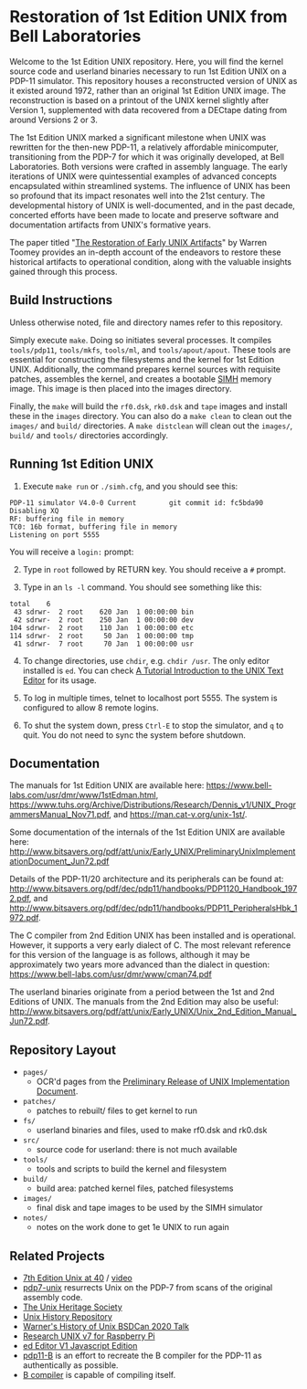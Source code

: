 # Restoration of 1st Edition UNIX from Bell Laboratories

Welcome to the 1st Edition UNIX repository. Here, you will find the kernel
source code and userland binaries necessary to run 1st Edition UNIX on a
PDP-11 simulator. This repository houses a reconstructed version of UNIX as
it existed around 1972, rather than an original 1st Edition UNIX image.
The reconstruction is based on a printout of the UNIX kernel slightly after
Version 1, supplemented with data recovered from a DECtape dating from around
Versions 2 or 3.

The 1st Edition UNIX marked a significant milestone when UNIX was rewritten
for the then-new PDP-11, a relatively affordable minicomputer, transitioning
from the PDP-7 for which it was originally developed, at Bell Laboratories.
Both versions were crafted in assembly language. The early iterations of UNIX
were quintessential examples of advanced concepts encapsulated within
streamlined systems. The influence of UNIX has been so profound that its
impact resonates well into the 21st century. The developmental history of UNIX
is well-documented, and in the past decade, concerted efforts have been made
to locate and preserve software and documentation artifacts from UNIX's
formative years.

The paper titled "[The Restoration of Early UNIX Artifacts](https://www.usenix.org/legacy/event/usenix09/tech/full_papers/toomey/toomey.pdf)"
by Warren Toomey provides an in-depth account of the endeavors to restore
these historical artifacts to operational condition, along with the valuable
insights gained through this process.

## Build Instructions
Unless otherwise noted, file and directory names refer to this repository.

Simply execute `make`. Doing so initiates several processes. It compiles
`tools/pdp11`, `tools/mkfs`, `tools/ml`, and `tools/apout/apout`. These tools
are essential for constructing the filesystems and the kernel for 1st Edition
UNIX. Additionally, the command prepares kernel sources with requisite patches,
assembles the kernel, and creates a bootable [SIMH](http://simh.trailing-edge.com/)
memory image. This image is then placed into the images directory.

Finally, the `make` will build the `rf0.dsk`, `rk0.dsk` and `tape` images and
install these in the `images` directory. You can also do a `make clean` to clean
out the `images/` and `build/` directories. A `make distclean` will clean out the
`images/`, `build/`  and `tools/` directories accordingly.

## Running 1st Edition UNIX
1. Execute `make run` or `./simh.cfg`, and you should see this:

```
PDP-11 simulator V4.0-0 Current        git commit id: fc5bda90
Disabling XQ
RF: buffering file in memory
TC0: 16b format, buffering file in memory
Listening on port 5555
```

   You will receive a `login:` prompt:

2. Type in `root` followed by RETURN key. You should receive a `#` prompt.

3. Type in an `ls -l` command. You should see something like this:

```
total    6
 43 sdrwr-  2 root    620 Jan  1 00:00:00 bin
 42 sdrwr-  2 root    250 Jan  1 00:00:00 dev
104 sdrwr-  2 root    110 Jan  1 00:00:00 etc
114 sdrwr-  2 root     50 Jan  1 00:00:00 tmp
 41 sdrwr-  7 root     70 Jan  1 00:00:00 usr
```

4. To change directories, use `chdir`, e.g. `chdir /usr`. The only editor installed
   is `ed`. You can check [A Tutorial Introduction to the UNIX Text Editor](docs/edtut.pdf) for its usage.

5. To log in multiple times, telnet to localhost port 5555.  The system
   is configured to allow 8 remote logins.

6. To shut the system down, press `Ctrl-E` to stop the simulator, and `q` to quit.
   You do not need to sync the system before shutdown.

## Documentation
The manuals for 1st Edition UNIX are available here:
<https://www.bell-labs.com/usr/dmr/www/1stEdman.html>,
<https://www.tuhs.org/Archive/Distributions/Research/Dennis_v1/UNIX_ProgrammersManual_Nov71.pdf>, and
<https://man.cat-v.org/unix-1st/>.

Some documentation of the internals of the 1st Edition UNIX are available here:
<http://www.bitsavers.org/pdf/att/unix/Early_UNIX/PreliminaryUnixImplementationDocument_Jun72.pdf>

Details of the PDP-11/20 architecture and its peripherals can be found at:
<http://www.bitsavers.org/pdf/dec/pdp11/handbooks/PDP1120_Handbook_1972.pdf>, and
<http://www.bitsavers.org/pdf/dec/pdp11/handbooks/PDP11_PeripheralsHbk_1972.pdf>.

The C compiler from 2nd Edition UNIX has been installed and is operational.
However, it supports a very early dialect of C. The most relevant reference for
this version of the language is as follows, although it may be approximately
two years more advanced than the dialect in question:
<https://www.bell-labs.com/usr/dmr/www/cman74.pdf>

The userland binaries originate from a period between the 1st and 2nd Editions
of UNIX. The manuals from the 2nd Edition may also be useful:
<http://www.bitsavers.org/pdf/att/unix/Early_UNIX/Unix_2nd_Edition_Manual_Jun72.pdf>.

## Repository Layout
* `pages/`
    - OCR'd pages from the [Preliminary Release of UNIX Implementation Document](docs/PreliminaryUnixImplementationDocument_Jun72.pdf).
* `patches/`
    - patches to rebuilt/ files to get kernel to run
* `fs/`
    - userland binaries and files, used to make rf0.dsk and rk0.dsk
* `src/`
    - source code for userland: there is not much available
* `tools/`
    - tools and scripts to build the kernel and filesystem
* `build/`
    - build area: patched kernel files, patched filesystems
* `images/`
    - final disk and tape images to be used by the SIMH simulator
* `notes/`
    - notes on the work done to get 1e UNIX to run again

## Related Projects
* [7th Edition Unix at 40](https://2019.eurobsdcon.org/slides/7th%20Edition%20Unix%20at%2040%20-%20Warner%20Losh.pdf) / [video](https://youtu.be/FTlzaDgzPY8)
* [pdp7-unix](https://github.com/DoctorWkt/pdp7-unix) resurrects Unix on the PDP-7 from scans of the original assembly code.
* [The Unix Heritage Society](https://www.tuhs.org/)
* [Unix History Repository](https://github.com/dspinellis/unix-history-repo)
* [Warner's History of Unix BSDCan 2020 Talk](https://github.com/bsdimp/bsdcan2020-demos)
* [Research UNIX v7 for Raspberry Pi](https://github.com/r1mikey/research-unix-v7)
* [ed Editor V1 Javascript Edition](https://github.com/dkkloimwieder/eded.js)
* [pdp11-B](https://github.com/rswier/pdp11-B)  is an effort to recreate the B compiler for the PDP-11 as authentically as possible.
* [B compiler](https://github.com/aap/b) is capable of compiling itself.
